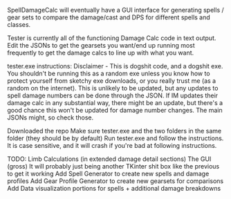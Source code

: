 SpellDamageCalc will eventually have a GUI interface for generating spells / gear sets to compare the damage/cast and DPS for different spells and classes. 

Tester is currently all of the functioning Damage Calc code in text output. 
Edit the JSONs to get the gearsets you want/end up running most frequently to get the damage calcs to line up with what you want. 

tester.exe instructions:
Disclaimer - This is dogshit code, and a dogshit exe. You shouldn't be running this as a random exe unless you know how to protect yourself from sketchy exe downloads, or you really trust me (as a random on the internet). This is unlikely to be updated, but any updates to spell damage numbers can be done through the JSON. 
If IM updates their damage calc in any substantial way, there might be an update, but there's a good chance this won't be updated for damage number changes. The main JSONs might, so check those.

Downloaded the repo
Make sure tester.exe and the two folders in the same folder (they should be by default)
Run tester.exe and follow the instructions. It is case sensitive, and it will crash if you're bad at following instructions. 


TODO: 
    Limb Calculations (in extended damage detail sections)
    The GUI (gross)
    It will probably just being another TKinter shit box like the previous to get it working
    Add Spell Generator to create new spells and damage profiles 
    Add Gear Profile Generator to create new gearsets for comparisons 
    Add Data visualization portions for spells + additional damage breakdowns

